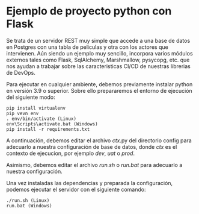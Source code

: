 # Ejemplo de proyecto python con Flask

Se trata de un servidor REST muy simple que accede a una base
de datos en Postgres con una tabla de peliculas y otra con los
actores que intervienen. Aún siendo un ejemplo muy sencillo,
incorpora varios módulos externos tales como Flask, SqlAlchemy,
Marshmallow, pysycopg, etc. que nos ayudan a trabajar sobre
las caracteristicas CI/CD de nuestras librerias de DevOps.

Para ejecutar en cualquier ambiente, debemos previamente instalar python
en versión 3.9 o superior. Sobre ello prepararemos el entorno de ejecución
del siguiente modo:

    pip install virtualenv
    pip vevn env
    . env/bin/activate (Linux)
    env\Scripts\activate.bat (Windows)
    pip install -r requirements.txt

A continuación, debemos editar el archivo _ctx_.py del directorio config
para adecuarlo a nuestra configuración de base de datos, donde _ctx_ es
el contexto de ejecucion, por ejemplo _dev_, _uat_ o _prod_.

Asimismo, debemos editar el archivo _run.sh_ o _run.bat_ para adecuarlo
a nuestra configuración.

Una vez instaladas las dependencias y preparada la configuración, podemos ejecutar el servidor con el
siguiente comando:

    ./run.sh (Linux)
    run.bat (Windows)


